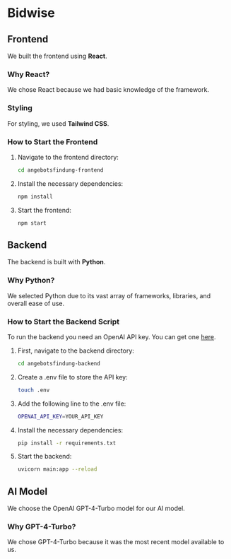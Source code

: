# Bidwise

## Frontend

We built the frontend using **React**.

### Why React?

We chose React because we had basic knowledge of the framework.

### Styling

For styling, we used **Tailwind CSS**.

### How to Start the Frontend

1. Navigate to the frontend directory:
    ```bash
    cd angebotsfindung-frontend
    ```
2. Install the necessary dependencies:
    ```bash
    npm install
    ```
3. Start the frontend:
    ```bash
    npm start
    ```

## Backend

The backend is built with **Python**.

### Why Python?

We selected Python due to its vast array of frameworks, libraries, and overall ease of use.

### How to Start the Backend Script

To run the backend you need an OpenAI API key. You can get one [here](https://beta.openai.com/signup/).

1. First, navigate to the backend directory:
   ```bash
   cd angebotsfindung-backend
   ```

2. Create a .env file to store the API key:
   ```bash
   touch .env
   ```

3. Add the following line to the .env file:
   ```bash
   OPENAI_API_KEY=YOUR_API_KEY
   ```

4. Install the necessary dependencies:
   ```bash
   pip install -r requirements.txt
   ```
5. Start the backend:
   ```bash
   uvicorn main:app --reload
   ```



## AI Model

We choose the OpenAI GPT-4-Turbo model for our AI model.

### Why GPT-4-Turbo?

We chose GPT-4-Turbo because it was the most recent model available to us.

